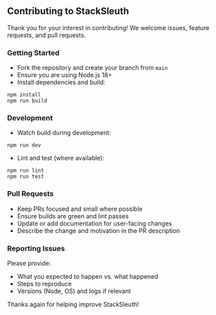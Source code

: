 ## Contributing to StackSleuth

Thank you for your interest in contributing! We welcome issues, feature requests, and pull requests.

### Getting Started

- Fork the repository and create your branch from `main`
- Ensure you are using Node.js 18+
- Install dependencies and build:

```
npm install
npm run build
```

### Development

- Watch build during development:

```
npm run dev
```

- Lint and test (where available):

```
npm run lint
npm run test
```

### Pull Requests

- Keep PRs focused and small where possible
- Ensure builds are green and lint passes
- Update or add documentation for user-facing changes
- Describe the change and motivation in the PR description

### Reporting Issues

Please provide:
- What you expected to happen vs. what happened
- Steps to reproduce
- Versions (Node, OS) and logs if relevant

Thanks again for helping improve StackSleuth!

